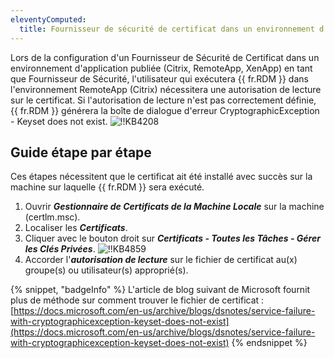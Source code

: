 ```yaml
---
eleventyComputed:
  title: Fournisseur de sécurité de certificat dans un environnement d'application publiée
---
```

Lors de la configuration d'un Fournisseur de Sécurité de Certificat dans un environnement d'application publiée (Citrix, RemoteApp, XenApp) en tant que Fournisseur de Sécurité, l'utilisateur qui exécutera {{ fr.RDM }} dans l'environnement RemoteApp (Citrix) nécessitera une autorisation de lecture sur le certificat. Si l'autorisation de lecture n'est pas correctement définie, {{ fr.RDM }} générera la boîte de dialogue d'erreur CryptographicException - Keyset does not exist.
![!!KB4208](https://cdnweb.devolutions.net/docs/docs_en_kb_KB4208.png)

## Guide étape par étape

Ces étapes nécessitent que le certificat ait été installé avec succès sur la machine sur laquelle {{ fr.RDM }} sera exécuté.

1. Ouvrir ***Gestionnaire de Certificats de la Machine Locale*** sur la machine (certlm.msc).
1. Localiser les ***Certificats***.
1. Cliquer avec le bouton droit sur ***Certificats - Toutes les Tâches - Gérer les Clés Privées***.
![!!KB4859](https://cdnweb.devolutions.net/docs/docs_en_kb_KB4859.png)
1. Accorder l'***autorisation de lecture*** sur le fichier de certificat au(x) groupe(s) ou utilisateur(s) approprié(s).

{% snippet, "badgeInfo" %}
L'article de blog suivant de Microsoft fournit plus de méthode sur comment trouver le fichier de certificat : [https://docs.microsoft.com/en-us/archive/blogs/dsnotes/service-failure-with-cryptographicexception-keyset-does-not-exist](https://docs.microsoft.com/en-us/archive/blogs/dsnotes/service-failure-with-cryptographicexception-keyset-does-not-exist)
{% endsnippet %}

